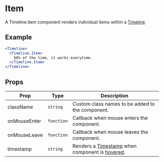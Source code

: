 # Item

A Timeline.Item component renders individual items within a [Timeline](./Timeline.md).


## Example

```jsx
<Timeline>
  <Timeline.Item>
    60% of the time, it works everytime.
  </Timeline.Item>
</Timeline>
```


## Props

| Prop | Type | Description |
| --- | --- | --- |
| className | `string` | Custom class names to be added to the component. |
| onMouseEnter | `function` | Callback when mouse enters the component. |
| onMouseLeave | `function` | Callback when mouse leaves the component. |
| timestamp | `string` | Renders a [Timestamp](../../Timestamp) when component is [hovered](../../HoverWrapper). |
